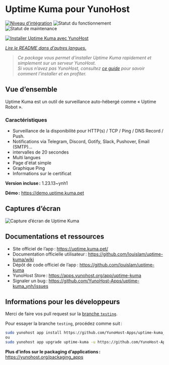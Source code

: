 <!--
Nota bene : ce README est automatiquement généré par <https://github.com/YunoHost/apps/tree/master/tools/readme_generator>
Il NE doit PAS être modifié à la main.
-->

# Uptime Kuma pour YunoHost

[![Niveau d’intégration](https://dash.yunohost.org/integration/uptime-kuma.svg)](https://dash.yunohost.org/appci/app/uptime-kuma) ![Statut du fonctionnement](https://ci-apps.yunohost.org/ci/badges/uptime-kuma.status.svg) ![Statut de maintenance](https://ci-apps.yunohost.org/ci/badges/uptime-kuma.maintain.svg)

[![Installer Uptime Kuma avec YunoHost](https://install-app.yunohost.org/install-with-yunohost.svg)](https://install-app.yunohost.org/?app=uptime-kuma)

*[Lire le README dans d'autres langues.](./ALL_README.md)*

> *Ce package vous permet d’installer Uptime Kuma rapidement et simplement sur un serveur YunoHost.*  
> *Si vous n’avez pas YunoHost, consultez [ce guide](https://yunohost.org/install) pour savoir comment l’installer et en profiter.*

## Vue d’ensemble

Uptime Kuma est un outil de surveillance auto-hébergé comme « Uptime Robot ».

### Caractéristiques

- Surveillance de la disponibilité pour HTTP(s) / TCP / Ping / DNS Record / Push.
- Notifications via Telegram, Discord, Gotify, Slack, Pushover, Email (SMTP)...
- intervalles de 20 secondes
- Multi langues
- Page d'état simple
- Graphique Ping
- Informations sur le certificat

**Version incluse :** 1.23.13~ynh1

**Démo :** <https://demo.uptime.kuma.pet>

## Captures d’écran

![Capture d’écran de Uptime Kuma](./doc/screenshots/example.jpg)

## Documentations et ressources

- Site officiel de l’app : <https://uptime.kuma.pet/>
- Documentation officielle utilisateur : <https://github.com/louislam/uptime-kuma/wiki>
- Dépôt de code officiel de l’app : <https://github.com/louislam/uptime-kuma>
- YunoHost Store : <https://apps.yunohost.org/app/uptime-kuma>
- Signaler un bug : <https://github.com/YunoHost-Apps/uptime-kuma_ynh/issues>

## Informations pour les développeurs

Merci de faire vos pull request sur la [branche `testing`](https://github.com/YunoHost-Apps/uptime-kuma_ynh/tree/testing).

Pour essayer la branche `testing`, procédez comme suit :

```bash
sudo yunohost app install https://github.com/YunoHost-Apps/uptime-kuma_ynh/tree/testing --debug
ou
sudo yunohost app upgrade uptime-kuma -u https://github.com/YunoHost-Apps/uptime-kuma_ynh/tree/testing --debug
```

**Plus d’infos sur le packaging d’applications :** <https://yunohost.org/packaging_apps>
